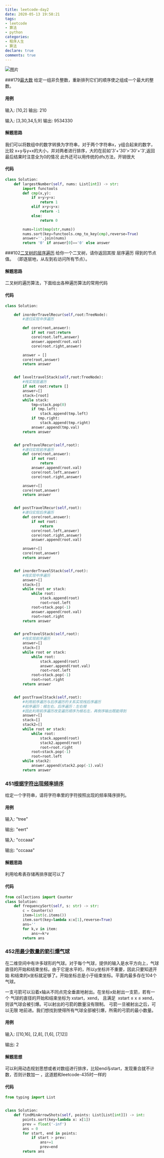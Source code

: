 ```yaml
---
title: leetcode-day2
date: 2020-05-13 19:58:21
tags:
- leetcode
- 算法
- python
categories:
- 程序人生
- 算法
declare: true
comments: true
---
```


![图片](#http://api.mtyqx.cn/api/random.php?39)
<!-- more -->


###179[最大数](https://leetcode-cn.com/problems/largest-number/)
给定一组非负整数，重新排列它们的顺序使之组成一个最大的整数。

#### 用例

输入: \[10,2]
输出: 210

输入: \[3,30,34,5,9]
输出: 9534330

#### 解题思路
我们可以将数组中的数字转换为字符串，对于两个字符串x，y组合起来的数字，比较
x+y与y+x的大小，并对两者进行排序，大的在前如'3'+'30'>'30'+'3',返回最后结果时注意全为0的情况
此外还可以用传统的dfs方法，开销很大


#### 代码

```python
class Solution:
    def largestNumber(self, nums: List[int]) -> str:
        import functools
        def cmp(x,y):
            if x+y>y+x:
                return 1
            elif x+y<y+x:
                return -1
            else:
                return 0

        nums=list(map(str,nums))
        nums.sort(key=functools.cmp_to_key(cmp),reverse=True)
        answer=''.join(nums)
        return '0' if answer[0]=='0' else answer
```

###102[二叉树的层序遍历](https://leetcode-cn.com/problems/binary-tree-level-order-traversal/)
给你一个二叉树，请你返回其按 层序遍历 得到的节点值。 （即逐层地，从左到右访问所有节点）。

#### 解题思路
二叉树的遍历算法，下面给出各种遍历算法的常用代码

#### 代码

```python
class Solution:

    def inorderTravelRecur(self,root:TreeNode):
        #递归实现中序遍历

        def core(root,answer):
            if not root:return
            core(root.left,answer)
            answer.append(root.val)
            core(root.right,answer)

        answer = []
        core(root,answer)
        return answer


    def leveltravelStack(self,root:TreeNode):
        #栈实现层遍历
        if not root:return []
        answer=[]
        stack=[root]
        while stack:
            tmp=stack.pop(0)
            if tmp.left:
                stack.append(tmp.left)
            if tmp.right:
                stack.append(tmp.right)
            answer.append(tmp.val)
        return answer


    def preTravelRecur(self,root):
        #递归实现前序遍历
        def core(root,answer):
            if not root:
                return
            answer.append(root.val)
            core(root.left,answer)
            core(root.right,answer)

        answer=[]
        core(root,answer)
        return answer


    def postTravelRecur(self,root):
        #递归实现后序遍历
        def core(root,answer):
            if not root:
                return
            core(root.left,answer)
            core(root.right,answer)
            answer.append(root.val)

        answer=[]
        core(root,answer)
        return answer


    def inorderTravelStack(self,root):
        #栈实现中序遍历
        answer=[]
        stack=[]
        while root or stack:
            while root:
                stack.append(root)
                root=root.left
            root=stack.pop(-1)
            answer.append(root.val)
            root=root.right
        return answer


    def preTravelStack(self,root):
        #栈实现前序遍历
        answer=[]
        stack=[]
        while root or stack:
            while root:
                stack.append(root)
                answer.append(root.val)
                root=root.left
            root=stack.pop(-1)
            root=root.right
        return answer


    def postTravelStack(self,root):
        #利用前序遍历与后序遍历的关系实现栈后序遍历
        #前序遍历：根左右，后序遍历：左右根
        #因此利用前序遍历改变遍历顺序为根右左，再倒序输出既能得到
        answer=[]
        stack=[]
        stack2=[]
        while root or stack:
            while root:
                stack.append(root)
                stack2.append(root)
                root=root.right
            root=stack.pop(-1)
            root=root.left
        while stack2:
            answer.append(stack2.pop(-1).val)
        return answer
```

### 451[根据字符出现频率排序](https://leetcode-cn.com/problems/sort-characters-by-frequency/)

给定一个字符串，请将字符串里的字符按照出现的频率降序排列。

#### 用例

输入:
"tree"

输出:
"eert"

输入:
"cccaaa"

输出:
"cccaaa"

#### 解题思路
利用哈希表存储再排序就可以了


#### 代码

```python
from collections import Counter
class Solution:
    def frequencySort(self, s: str) -> str:
        c = Counter(s)
        item=list(c.items())
        item.sort(key=lambda x:x[1],reverse=True)
        ans=''
        for k,v in item:
            ans+=k*v
        return ans
```


### 452[用最少数量的箭引爆气球](https://leetcode-cn.com/problems/minimum-number-of-arrows-to-burst-balloons/)
在二维空间中有许多球形的气球。对于每个气球，提供的输入是水平方向上，气球
直径的开始和结束坐标。由于它是水平的，所以y坐标并不重要，因此只要知道开始
和结束的x坐标就足够了。开始坐标总是小于结束坐标。平面内最多存在104个气球。

一支弓箭可以沿着x轴从不同点完全垂直地射出。在坐标x处射出一支箭，若有一个
气球的直径的开始和结束坐标为 xstart，xend， 且满足  xstart ≤ x ≤ xend，
则该气球会被引爆。可以射出的弓箭的数量没有限制。 弓箭一旦被射出之后，可以无限
地前进。我们想找到使得所有气球全部被引爆，所需的弓箭的最小数量。

#### 用例

输入:
[[10,16], [2,8], [1,6], [7,12]]

输出:
2

#### 解题思想
可以利用动态规划思想或者对数组进行排序，比较end与start，发现重合就不计数，否则计数加一
，这道题和leetcode-435时一样的
#### 代码

```python
from typing import List


class Solution:
    def findMinArrowShots(self, points: List[List[int]]) -> int:
        points.sort(key=lambda x: x[1])
        prev = float('-inf')
        ans = 0
        for start, end in points:
            if start > prev:
                ans+=1
                prev=end
        return ans
```